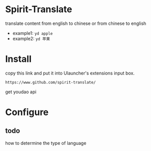 # Spirit-Translate
translate content from english to chinese or from chinese to english

- example1: `yd apple`
- example2: `yd 苹果`


# Install
copy this link and put it into Ulauncher's extensions input box.
```
https://www.github.com/spirit-translate/
```
get youdao api
# Configure

## todo
how to determine the type of language